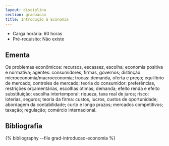 ```yaml
---
layout: disciplina
section: graduacao
title: Introdução à Economia
---
```


- Carga horária: 60 horas
- Pré-requisito: Não existe

## Ementa 

Os problemas econômicos: recursos, escassez, escolha; economia positiva e normativa; agentes: consumidores, firmas, governos; distinção microeconomia/macroeconomia; trocas: demanda, oferta e preço; equilíbrio de mercado; controles de mercado; teoria do consumidor: preferências, restrições orçamentárias, escolhas ótimas; demanda; efeito renda e efeito substituição; escolha intertemporal: riqueza, taxa real de juros; risco: loterias, seguros; teoria da firma: custos, lucros, custos de oportunidade; abordagem da contabilidade; curto e longo prazos; mercados competitivos; taxação; regulação; comércio internacional.

## Bibliografia

{% bibliography --file grad-introducao-economia %}
